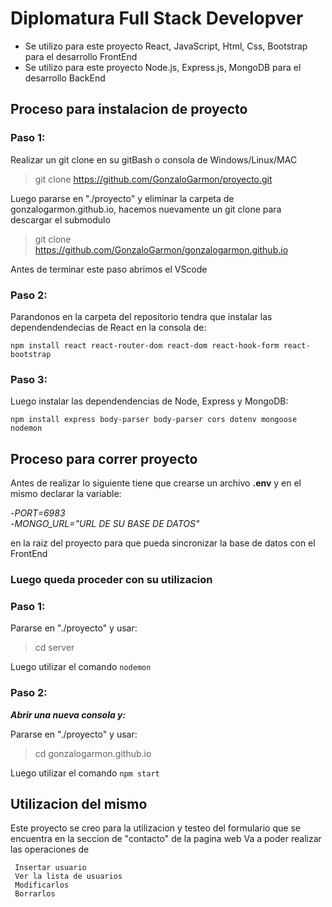 # Diplomatura Full Stack Developver
 - Se utilizo para este proyecto React, JavaScript, Html, Css, Bootstrap para el desarrollo FrontEnd
 - Se utilizo para este proyecto Node.js, Express.js, MongoDB para el desarrollo BackEnd
   
## Proceso para instalacion de proyecto
### Paso 1:

Realizar un git clone en su gitBash o consola de Windows/Linux/MAC
> git clone https://github.com/GonzaloGarmon/proyecto.git



Luego pararse en "./proyecto" y eliminar la carpeta de gonzalogarmon.github.io, hacemos nuevamente un git clone para descargar el submodulo 
> git clone https://github.com/GonzaloGarmon/gonzalogarmon.github.io

Antes de terminar este paso abrimos el VScode

### Paso 2:
Parandonos en la carpeta del repositorio tendra que instalar las dependendendecias de React en la consola de:
 ```
 npm install react react-router-dom react-dom react-hook-form react-bootstrap

```
### Paso 3:
Luego instalar las dependendencias de Node, Express y MongoDB:
 ```
 npm install express body-parser body-parser cors dotenv mongoose nodemon

```
## Proceso para correr proyecto

Antes de realizar lo siguiente tiene que crearse un archivo **.env** y en el mismo declarar la variable:

  -*PORT=6983*  
  -*MONGO_URL="URL DE SU BASE DE DATOS"*
  
en la raiz del proyecto para que pueda sincronizar la base de datos con el FrontEnd


### Luego queda proceder con su utilizacion
### Paso 1:
Pararse en "./proyecto" y usar:
> cd server

Luego utilizar el comando ```nodemon ```

### Paso 2:
***Abrir una nueva consola y:***

Pararse en "./proyecto" y usar:

> cd gonzalogarmon.github.io

Luego utilizar el comando ```npm start``` 

## Utilizacion del mismo

Este proyecto se creo para la utilizacion y testeo del formulario que se encuentra en la seccion de "contacto" de la pagina web 
Va a poder realizar las operaciones de 
```
 Insertar usuario
 Ver la lista de usuarios
 Modificarlos
 Borrarlos
```










